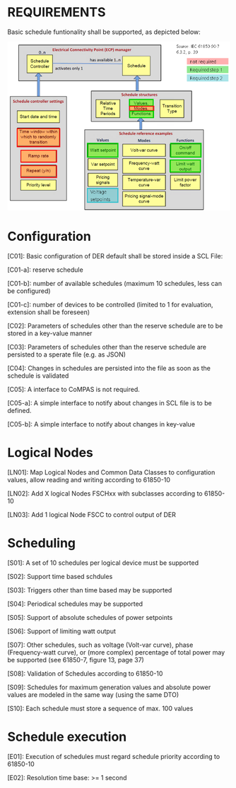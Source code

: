 # REQUIREMENTS

Basic schedule funtionality shall be supported, as depicted below:

![Scheduling-components-overview](images/61850-90-7_6.3.2_Schedules_relevant_parts.png)

# Configuration

[C01]: Basic configuration of DER default shall be stored inside a SCL File:

[C01-a]: reserve schedule

[C01-b]: number of available schedules (maximum 10 schedules, less can be configured)

[C01-c]: number of devices to be controlled (limited to 1 for evaluation, extension shall be foreseen)

[C02]: Parameters of schedules other than the reserve schedule are to be stored in a key-value manner

[C03]: Parameters of schedules other than the reserve schedule are persisted to a sperate file (e.g. as JSON)

[C04]: Changes in schedules are persisted into the file as soon as the schedule is validated

[C05]: A interface to CoMPAS is not required.

[C05-a]: A simple interface to notify about changes in SCL file is to be defined.

[C05-b]: A simple interface to notify about changes in key-value

# Logical Nodes
[LN01]: Map Logical Nodes and Common Data Classes to configuration values, allow reading and writing according to 61850-10

[LN02]: Add X logical Nodes FSCHxx with subclasses according to 61850-10

[LN03]: Add 1 logical Node FSCC to control output of DER

# Scheduling
[S01]: A set of 10 schedules per logical device must be supported

[S02]: Support time based schdules

[S03]: Triggers other than time based may be supported

[S04]: Periodical schedules may be supported

[S05]: Support of absolute schedules of power setpoints

[S06]: Support of limiting watt output

[S07]: Other schedules, such as voltage (Volt-var curve), phase (Frequency-watt curve), or (more complex) percentage of total power may be supported (see 61850-7, figure 13, page 37)

[S08]: Validation of Schedules according to 61850-10

[S09]: Schedules for maximum generation values and absolute power values are modeled in the same way (using the same DTO)

[S10]: Each schedule must store a sequence of max. 100 values

# Schedule execution
[E01]: Execution of schedules must regard schedule priority according to 61850-10

[E02]: Resolution time base: >= 1 second
